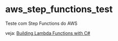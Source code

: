 # aws_step_functions_test
Teste com Step Functions do AWS

veja: [Building Lambda Functions with C#](https://docs.aws.amazon.com/lambda/latest/dg/dotnet-programming-model.html)
